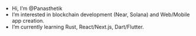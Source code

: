 - Hi, I’m @Panasthetik
- I’m interested in blockchain development (Near, Solana) and Web/Mobile app creation.
- I’m currently learning Rust, React/Next.js, Dart/Flutter. 

<!---
Panasthetik/Panasthetik is a ✨ special ✨ repository because its `README.md` (this file) appears on your GitHub profile.
You can click the Preview link to take a look at your changes.
--->
